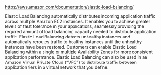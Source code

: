 https://aws.amazon.com/documentation/elastic-load-balancing/ 

Elastic Load Balancing automatically distributes incoming application traffic across multiple Amazon EC2 instances. It enables you to achieve greater levels of fault tolerance in your applications, seamlessly providing the required amount of load balancing capacity needed to distribute application traffic. Elastic Load Balancing detects unhealthy instances and automatically reroutes traffic to healthy instances until the unhealthy instances have been restored. Customers can enable Elastic Load Balancing within a single or multiple Availability Zones for more consistent application performance. Elastic Load Balancing can also be used in an Amazon Virtual Private Cloud (“VPC”) to distribute traffic between application tiers in a virtual network that you define.
